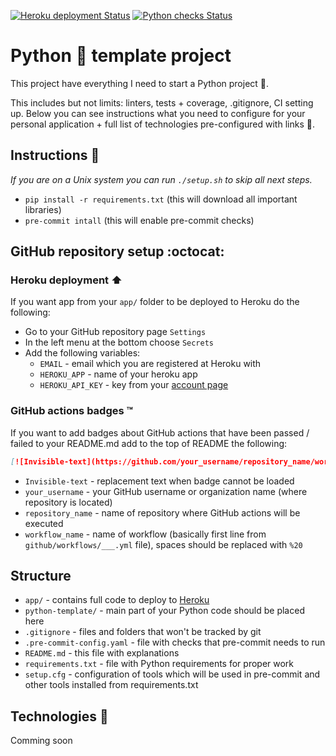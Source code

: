 [![Heroku deployment Status](https://github.com/tikerlade/Python-Template/workflows/Heroku%20deploy/badge.svg)](https://python-template-application.herokuapp.com/)
[![Python checks Status](https://github.com/tikerlade/Python-Template/workflows/Python%20checks/badge.svg)](https://github.com/tikerlade/Python-Template/actions/)

# Python :snake: template project
This project have everything I need to start a Python project :pencil:.

This includes but not limits: linters, tests + coverage, .gitignore, CI setting up. Below you can see instructions what you need to configure for your personal application + full list of technologies pre-configured with links :link:.

## Instructions :bookmark_tabs:
_If you are on a Unix system you can run `./setup.sh` to skip all next steps._

- `pip install -r requirements.txt` (this will download all important libraries)
- `pre-commit intall` (this will enable pre-commit checks)

## GitHub repository setup :octocat:
### Heroku deployment :arrow_up:
If you want app from your `app/` folder to be deployed to Heroku do the following:

- Go to your GitHub repository page `Settings`
- In the left menu at the bottom choose `Secrets`
- Add the following variables:
    - `EMAIL` - email which you are registered at Heroku with
    - `HEROKU_APP` - name of your heroku app
    - `HEROKU_API_KEY` - key from your [account page](https://dashboard.heroku.com/account)

### GitHub actions badges :tm:
If you want to add badges about GitHub actions that have been passed / failed to your README.md add to the top of README the following:
```markdown
[![Invisible-text](https://github.com/your_username/repository_name/workflows/workflow_name/badge.svg)](https://github.com/your_username/repository_name/actions/)
```

- `Invisible-text` - replacement text when badge cannot be loaded
- `your_username` - your GitHub username or organization name (where repository is located)
- `repository_name` - name of repository where GitHub actions will be executed
- `workflow_name` - name of workflow (basically first line from `github/workflows/___.yml` file), spaces should be replaced with `%20`


## Structure
- `app/` - contains full code to deploy to [Heroku](https://www.heroku.com/)
- `python-template/` - main part of your Python code should be placed here
- `.gitignore` - files and folders that won't be tracked by git
- `.pre-commit-config.yaml` - file with checks that pre-commit needs to run
- `README.md` - this file with explanations
- `requirements.txt` - file with Python requirements for proper work
- `setup.cfg` - configuration of tools which will be used in pre-commit and other tools installed from requirements.txt

## Technologies :floppy_disk:
Comming soon
